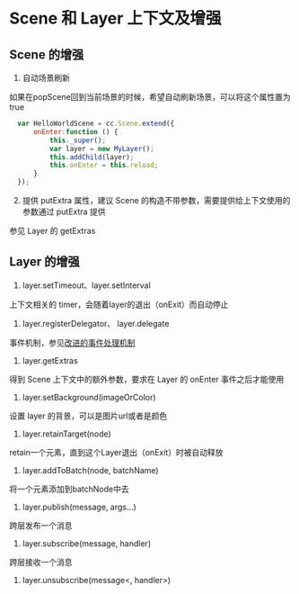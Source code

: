 # Scene 和 Layer 上下文及增强

## Scene 的增强

1. 自动场景刷新
  
  如果在popScene回到当前场景的时候，希望自动刷新场景，可以将这个属性置为 true
  
  ```js
	var HelloWorldScene = cc.Scene.extend({
		onEnter:function () {
			this._super();
			var layer = new MyLayer();
			this.addChild(layer);
			this.onEnter = this.reload;
		}
	});
  ```

2. 提供 putExtra 属性，建议 Scene 的构造不带参数，需要提供给上下文使用的参数通过 putExtra 提供

  参见 Layer 的 getExtras
  
## Layer 的增强
1. layer.setTimeout、layer.setInterval

  上下文相关的 timer，会随着layer的退出（onExit）而自动停止

1. layer.registerDelegator、 layer.delegate
   
  事件机制，参见[改进的事件处理机制](http://smart-x.akira-cn.gitpress.org/~docs/07-improved%20event%20model.md)

1. layer.getExtras
  
  得到 Scene 上下文中的额外参数，要求在 Layer 的 onEnter 事件之后才能使用

1. layer.setBackground(imageOrColor)

  设置 layer 的背景，可以是图片url或者是颜色

1. layer.retainTarget(node)

  retain一个元素，直到这个Layer退出（onExit）时被自动释放

1. layer.addToBatch(node, batchName)

  将一个元素添加到batchNode中去
 
1. layer.publish(message, args...)

  跨层发布一个消息

1. layer.subscribe(message, handler)

  跨层接收一个消息

1. layer.unsubscribe(message<, handler>)

